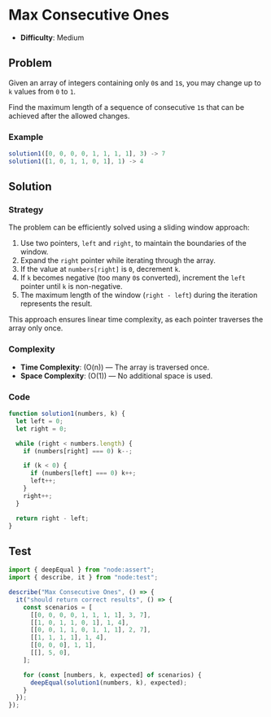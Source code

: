 # Max Consecutive Ones

- **Difficulty**: Medium

## Problem

Given an array of integers containing only `0`s and `1`s, you may change up to `k` values from `0` to `1`.

Find the maximum length of a sequence of consecutive `1`s that can be achieved after the allowed changes.

### Example

```js
solution1([0, 0, 0, 0, 1, 1, 1, 1], 3) -> 7
solution1([1, 0, 1, 1, 0, 1], 1) -> 4
```

## Solution

### Strategy

The problem can be efficiently solved using a sliding window approach:

1. Use two pointers, `left` and `right`, to maintain the boundaries of the window.
2. Expand the `right` pointer while iterating through the array.
3. If the value at `numbers[right]` is `0`, decrement `k`.
4. If `k` becomes negative (too many `0`s converted), increment the `left` pointer until `k` is non-negative.
5. The maximum length of the window (`right - left`) during the iteration represents the result.

This approach ensures linear time complexity, as each pointer traverses the array only once.

### Complexity

- **Time Complexity**: \(O(n)\) — The array is traversed once.
- **Space Complexity**: \(O(1)\) — No additional space is used.

### Code

```js
function solution1(numbers, k) {
  let left = 0;
  let right = 0;

  while (right < numbers.length) {
    if (numbers[right] === 0) k--;

    if (k < 0) {
      if (numbers[left] === 0) k++;
      left++;
    }
    right++;
  }

  return right - left;
}
```

## Test

```js
import { deepEqual } from "node:assert";
import { describe, it } from "node:test";

describe("Max Consecutive Ones", () => {
  it("should return correct results", () => {
    const scenarios = [
      [[0, 0, 0, 0, 1, 1, 1, 1], 3, 7],
      [[1, 0, 1, 1, 0, 1], 1, 4],
      [[0, 0, 1, 1, 0, 1, 1, 1], 2, 7],
      [[1, 1, 1, 1], 1, 4],
      [[0, 0, 0], 1, 1],
      [[], 5, 0],
    ];

    for (const [numbers, k, expected] of scenarios) {
      deepEqual(solution1(numbers, k), expected);
    }
  });
});
```
